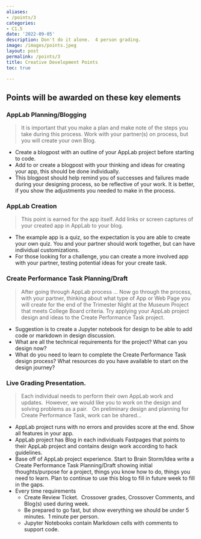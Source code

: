 ```yaml
---
aliases:
- /points/3
categories:
- C1.5
date: '2022-09-05'
description: Don't do it alone.  4 person grading.
image: /images/points.jpeg
layout: post
permalink: /points/3
title: Creative Development Points
toc: true

---
```


## Points will be awarded on these key elements

### AppLab Planning/Blogging  
> It is important that you make a plan and make note of the steps you take during this process.  Work with your partner(s) on process, but you will create your own Blog.
- Create a blogpost with an outline of your AppLab project before starting to code. 
- Add to or create a blogpost with your thinking and ideas for creating your app, this should be done individually.
- This blogpost should help remind you of successes and failures made during your designing process, so be reflective of your work.   It is better, if you show the adjustments you needed to make in the process.

### AppLab Creation 
> This point is earned for the app itself. Add links or screen captures of your created app in AppLab to your blog.
- The example app is a quiz, so the expectation is you are able to create your own quiz.  You and your partner should work together, but can have individual customizations.
- For those looking for a challenge, you can create a more involved app with your partner, testing potential ideas for your create task.

### Create Performance Task Planning/Draft
> After going through AppLab process ...  Now go through the process, with your partner, thinking about what type of App or Web Page you will create for the end of the Trimester Night at the Museum Project that meets College Board criteria.  Try applying your AppLab project design and ideas to the Create Performance Task project.
- Suggestion is to create a Jupyter notebook for design to be able to add code or markdown in design discussion.
- What are all the technical requirements for the project?  What can you design now?
- What do you need to learn to complete the Create Performance Task design process?  What resources do you have available to start on the design journey?


### Live Grading Presentation.  
> Each individual needs to perform their own AppLab work and updates.  However, we would like you to work on the design and solving problems as a pair.   On preliminary design and planning for Create Performance Task, work can be shared...
- AppLab project runs with no errors and provides score at the end.  Show all features in your app.
- AppLab project has Blog in each individuals Fastpages that points to their AppLab project and contains design work according to hack guidelines.
- Base off of AppLab project experience.  Start to Brain Storm/Idea write a Create Performance Task Planning/Draft showing initial thoughts/purpose for a project, things you know how to do, things you need to learn.  Plan to continue to use this blog to fill in future week to fill in the gaps.
- Every time requirements
    - Create Review Ticket.  Crossover grades, Crossover Comments, and Blog(s) used during week.
    - Be prepared to go fast, but show everything we should be under 5 minutes.  1 minute per person.
    - Jupyter Notebooks contain  Markdown cells with comments to support code.
 